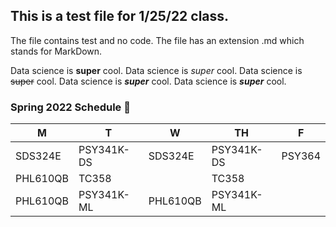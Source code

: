 ## This is a test file for 1/25/22 class.

The file contains test and no code. The file has an extension .md which stands for MarkDown.

Data science is **super** cool.
Data science is *super* cool.
Data science is ~~super~~ cool.
Data science is **_super_** cool.
Data science is ***super*** cool.


### Spring 2022 Schedule 💮
| M | T | W | TH | F |
| --- | --- | --- | --- | --- |
| SDS324E | PSY341K-DS | SDS324E | PSY341K-DS | PSY364 |
| PHL610QB | TC358 |  | TC358 |  |
| PHL610QB | PSY341K-ML | PHL610QB | PSY341K-ML |  |

